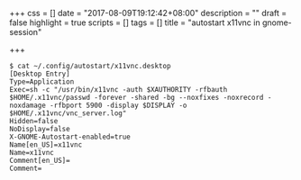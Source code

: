 +++
css = []
date = "2017-08-09T19:12:42+08:00"
description = ""
draft = false
highlight = true
scripts = []
tags = []
title = "autostart x11vnc in gnome-session"

+++

```
$ cat ~/.config/autostart/x11vnc.desktop
[Desktop Entry]
Type=Application
Exec=sh -c "/usr/bin/x11vnc -auth $XAUTHORITY -rfbauth $HOME/.x11vnc/passwd -forever -shared -bg --noxfixes -noxrecord -noxdamage -rfbport 5900 -display $DISPLAY -o $HOME/.x11vnc/vnc_server.log"
Hidden=false
NoDisplay=false
X-GNOME-Autostart-enabled=true
Name[en_US]=x11vnc
Name=x11vnc
Comment[en_US]=
Comment=
```
